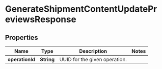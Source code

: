 
# GenerateShipmentContentUpdatePreviewsResponse

## Properties
Name | Type | Description | Notes
------------ | ------------- | ------------- | -------------
**operationId** | **String** | UUID for the given operation. | 



